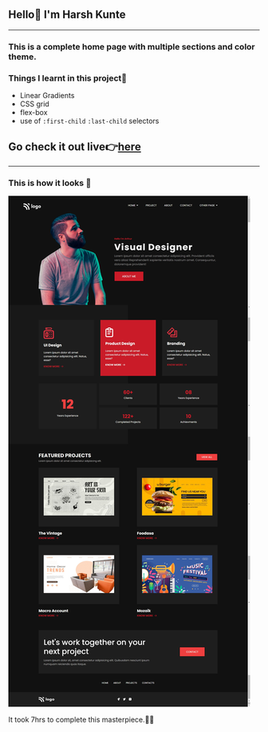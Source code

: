 ## Hello👋 I'm **Harsh Kunte**
---
### This is a complete home page with multiple sections and color theme.

### Things I learnt in this project🤯

- Linear Gradients
- CSS grid
- flex-box
- use of `:first-child`  `:last-child` selectors

## Go check it out live👉[here](https://product-design-main.netlify.app/)
---
### This is how it looks 👀
![Preview](./output2.jpg)


It took 7hrs to complete this masterpiece.😮‍💨